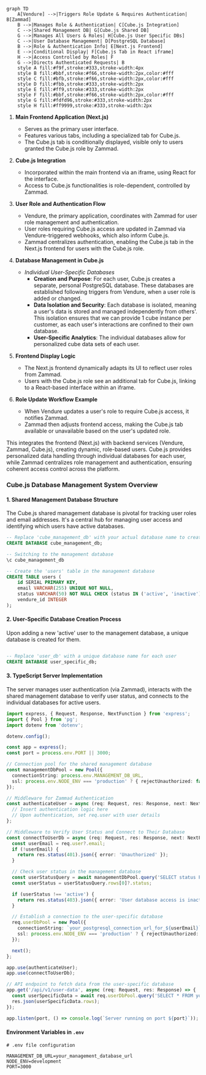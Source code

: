 ```mermaid
graph TD
    A[Vendure] -->|Triggers Role Update & Requires Authentication| B[Zammad]
    B -->|Manages Role & Authentication| C[Cube.js Integration]
    C -->|Shared Management DB| G[Cube.js Shared DB]
    G -->|Manages All Users & Roles| H[Cube.js User Specific DBs]
    C -->|User Database Management| D[PostgreSQL Database]
    B -->|Role & Authentication Info| E[Next.js Frontend]
    E -->|Conditional Display| F[Cube.js Tab in React iframe]
    H -->|Access Controlled by Roles| F
    G -->|Directs Authenticated Requests| B
    style A fill:#f9f,stroke:#333,stroke-width:4px
    style B fill:#bbf,stroke:#f66,stroke-width:2px,color:#fff
    style C fill:#bfb,stroke:#f66,stroke-width:2px,color:#fff
    style D fill:#fbb,stroke:#333,stroke-width:2px
    style E fill:#ff9,stroke:#333,stroke-width:2px
    style F fill:#bbf,stroke:#f66,stroke-width:2px,color:#fff
    style G fill:#fdfd96,stroke:#333,stroke-width:2px
    style H fill:#ff9999,stroke:#333,stroke-width:2px
```

1. **Main Frontend Application (Next.js)**
    
    * Serves as the primary user interface.
    * Features various tabs, including a specialized tab for Cube.js.
    * The Cube.js tab is conditionally displayed, visible only to users granted the Cube.js role by Zammad.
2. **Cube.js Integration**
    
    * Incorporated within the main frontend via an iframe, using React for the interface.
    * Access to Cube.js functionalities is role-dependent, controlled by Zammad.
3. **User Role and Authentication Flow**
    
    * Vendure, the primary application, coordinates with Zammad for user role management and authentication.
    * User roles requiring Cube.js access are updated in Zammad via Vendure-triggered webhooks, which also inform Cube.js.
    * Zammad centralizes authentication, enabling the Cube.js tab in the Next.js frontend for users with the Cube.js role.
4. **Database Management in Cube.js**
    
    * _Individual User-Specific Databases_
        * **Creation and Purpose**: For each user, Cube.js creates a separate, personal PostgreSQL database. These databases are established following triggers from Vendure, when a user role is added or changed.
        * **Data Isolation and Security**: Each database is isolated, meaning a user's data is stored and managed independently from others'. This isolation ensures that we can provide 1 cube instance per customer, as each user's interactions are confined to their own database.
        * **User-Specific Analytics**: The individual databases allow for personalized cube data sets of each user.
5. **Frontend Display Logic**
    
    * The Next.js frontend dynamically adapts its UI to reflect user roles from Zammad.
    * Users with the Cube.js role see an additional tab for Cube.js, linking to a React-based interface within an iframe.
6. **Role Update Workflow Example**
    
    * When Vendure updates a user's role to require Cube.js access, it notifies Zammad.
    * Zammad then adjusts frontend access, making the Cube.js tab available or unavailable based on the user's updated role.

This integrates the frontend (Next.js) with backend services (Vendure, Zammad, Cube.js), creating  dynamic, role-based users. Cube.js provides personalized data handling through individual databases for each user, while Zammad centralizes role management and authentication, ensuring coherent access control across the platform.

### Cube.js Database Management System Overview

#### 1. Shared Management Database Structure

The Cube.js shared management database is pivotal for tracking user roles and email addresses. It's a central hub for managing user access and identifying which users have active databases.

```sql
-- Replace 'cube_management_db' with your actual database name to create the management database
CREATE DATABASE cube_management_db;

-- Switching to the management database
\c cube_management_db

-- Create the 'users' table in the management database
CREATE TABLE users (
    id SERIAL PRIMARY KEY,
    email VARCHAR(255) UNIQUE NOT NULL,
    status VARCHAR(50) NOT NULL CHECK (status IN ('active', 'inactive')),
    vendure_id INTEGER
);
```

#### 2. User-Specific Database Creation Process

Upon adding a new 'active' user to the management database, a unique database is created for them. 

```sql

-- Replace 'user_db' with a unique database name for each user
CREATE DATABASE user_specific_db;
```

#### 3. TypeScript Server Implementation

The server manages user authentication (via Zammad), interacts with the shared management database to verify user status, and connects to the individual databases for active users.

```typescript
import express, { Request, Response, NextFunction } from 'express';
import { Pool } from 'pg';
import dotenv from 'dotenv';

dotenv.config();

const app = express();
const port = process.env.PORT || 3000;

// Connection pool for the shared management database
const managementDbPool = new Pool({
  connectionString: process.env.MANAGEMENT_DB_URL,
  ssl: process.env.NODE_ENV === 'production' ? { rejectUnauthorized: false } : false,
});

// Middleware for Zammad Authentication
const authenticateUser = async (req: Request, res: Response, next: NextFunction) => {
  // Insert authentication logic here
  // Upon authentication, set req.user with user details
};

// Middleware to Verify User Status and Connect to Their Database
const connectToUserDb = async (req: Request, res: Response, next: NextFunction) => {
  const userEmail = req.user?.email;
  if (!userEmail) {
    return res.status(401).json({ error: 'Unauthorized' });
  }

  // Check user status in the management database
  const userStatusQuery = await managementDbPool.query('SELECT status FROM users WHERE email = $1', [userEmail]);
  const userStatus = userStatusQuery.rows[0]?.status;

  if (userStatus !== 'active') {
    return res.status(403).json({ error: 'User database access is inactive' });
  }

  // Establish a connection to the user-specific database
  req.userDbPool = new Pool({
    connectionString: `your_postgresql_connection_url_for_${userEmail}`,
    ssl: process.env.NODE_ENV === 'production' ? { rejectUnauthorized: false } : false,
  });

  next();
};

app.use(authenticateUser);
app.use(connectToUserDb);

// API endpoint to fetch data from the user-specific database
app.get('/api/v1/user-data', async (req: Request, res: Response) => {
  const userSpecificData = await req.userDbPool.query('SELECT * FROM your_table_name');
  res.json(userSpecificData.rows);
});

app.listen(port, () => console.log(`Server running on port ${port}`));
```

#### Environment Variables in `.env`

```plaintext
# .env file configuration

MANAGEMENT_DB_URL=your_management_database_url
NODE_ENV=development
PORT=3000
```
